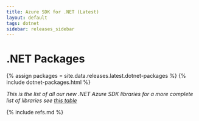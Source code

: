 ```yaml
---
title: Azure SDK for .NET (Latest)
layout: default
tags: dotnet
sidebar: releases_sidebar
---
```

# .NET Packages

{% assign packages = site.data.releases.latest.dotnet-packages %}
{% include dotnet-packages.html %}

*This is the list of all our new .NET Azure SDK libraries for a more complete list of libraries see [this table](all/dotnet.md)*

{% include refs.md %}
